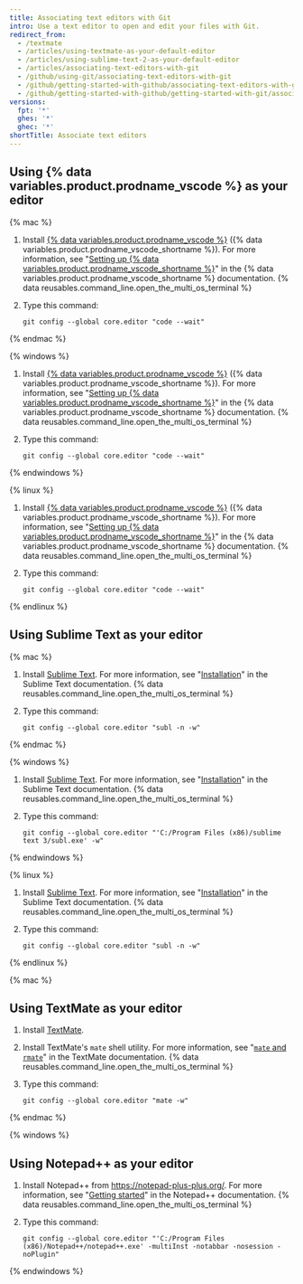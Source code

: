 ```yaml
---
title: Associating text editors with Git
intro: Use a text editor to open and edit your files with Git.
redirect_from:
  - /textmate
  - /articles/using-textmate-as-your-default-editor
  - /articles/using-sublime-text-2-as-your-default-editor
  - /articles/associating-text-editors-with-git
  - /github/using-git/associating-text-editors-with-git
  - /github/getting-started-with-github/associating-text-editors-with-git
  - /github/getting-started-with-github/getting-started-with-git/associating-text-editors-with-git
versions:
  fpt: '*'
  ghes: '*'
  ghec: '*'
shortTitle: Associate text editors
---
```


## Using {% data variables.product.prodname_vscode %} as your editor

{% mac %}

1. Install [{% data variables.product.prodname_vscode %}](https://code.visualstudio.com/) ({% data variables.product.prodname_vscode_shortname %}). For more information, see "[Setting up {% data variables.product.prodname_vscode_shortname %}](https://code.visualstudio.com/Docs/setup/setup-overview)" in the {% data variables.product.prodname_vscode_shortname %} documentation.
{% data reusables.command_line.open_the_multi_os_terminal %}
1. Type this command:

   ```shell
   git config --global core.editor "code --wait"
   ```

{% endmac %}

{% windows %}

1. Install [{% data variables.product.prodname_vscode %}](https://code.visualstudio.com/) ({% data variables.product.prodname_vscode_shortname %}). For more information, see "[Setting up {% data variables.product.prodname_vscode_shortname %}](https://code.visualstudio.com/Docs/setup/setup-overview)" in the {% data variables.product.prodname_vscode_shortname %} documentation.
{% data reusables.command_line.open_the_multi_os_terminal %}
1. Type this command:

   ```shell
   git config --global core.editor "code --wait"
   ```

{% endwindows %}

{% linux %}

1. Install [{% data variables.product.prodname_vscode %}](https://code.visualstudio.com/) ({% data variables.product.prodname_vscode_shortname %}). For more information, see "[Setting up {% data variables.product.prodname_vscode_shortname %}](https://code.visualstudio.com/Docs/setup/setup-overview)" in the {% data variables.product.prodname_vscode_shortname %} documentation.
{% data reusables.command_line.open_the_multi_os_terminal %}
1. Type this command:

   ```shell
   git config --global core.editor "code --wait"
   ```

{% endlinux %}

## Using Sublime Text as your editor

{% mac %}

1. Install [Sublime Text](https://www.sublimetext.com/). For more information, see "[Installation](https://docs.sublimetext.io/guide/getting-started/installation.html)" in the Sublime Text documentation.
{% data reusables.command_line.open_the_multi_os_terminal %}
1. Type this command:

   ```shell
   git config --global core.editor "subl -n -w"
   ```

{% endmac %}

{% windows %}

1. Install [Sublime Text](https://www.sublimetext.com/). For more information, see "[Installation](https://docs.sublimetext.io/guide/getting-started/installation.html)" in the Sublime Text documentation.
{% data reusables.command_line.open_the_multi_os_terminal %}
1. Type this command:

   ```shell
   git config --global core.editor "'C:/Program Files (x86)/sublime text 3/subl.exe' -w"
   ```

{% endwindows %}

{% linux %}

1. Install [Sublime Text](https://www.sublimetext.com/). For more information, see "[Installation](https://docs.sublimetext.io/guide/getting-started/installation.html)" in the Sublime Text documentation.
{% data reusables.command_line.open_the_multi_os_terminal %}
1. Type this command:

   ```shell
   git config --global core.editor "subl -n -w"
   ```

{% endlinux %}

{% mac %}

## Using TextMate as your editor

1. Install [TextMate](https://macromates.com/).
1. Install TextMate's `mate` shell utility. For more information, see "[`mate` and `rmate`](https://macromates.com/blog/2011/mate-and-rmate/)" in the TextMate documentation.
{% data reusables.command_line.open_the_multi_os_terminal %}
1. Type this command:

   ```shell
   git config --global core.editor "mate -w"
   ```

{% endmac %}

{% windows %}

## Using Notepad++ as your editor

1. Install Notepad++ from https://notepad-plus-plus.org/. For more information, see "[Getting started](https://npp-user-manual.org/docs/getting-started/)" in the Notepad++ documentation.
{% data reusables.command_line.open_the_multi_os_terminal %}
1. Type this command:

   ```shell
   git config --global core.editor "'C:/Program Files (x86)/Notepad++/notepad++.exe' -multiInst -notabbar -nosession -noPlugin"
   ```

{% endwindows %}
